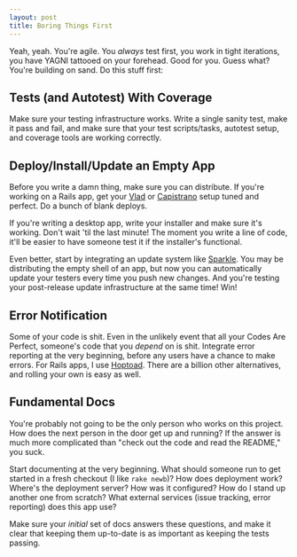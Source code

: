 ```yaml
---
layout: post
title: Boring Things First
---
```


Yeah, yeah. You're agile. You *always* test first, you work in tight
iterations, you have YAGNI tattooed on your forehead. Good for
you. Guess what? You're building on sand. Do this stuff first:

## Tests (and Autotest) With Coverage

Make sure your testing infrastructure works. Write a single sanity
test, make it pass and fail, and make sure that your test
scripts/tasks, autotest setup, and coverage tools are working
correctly.

## Deploy/Install/Update an Empty App

Before you write a damn thing, make sure you can distribute. If you're
working on a Rails app, get your [Vlad][] or [Capistrano][] setup
tuned and perfect. Do a bunch of blank deploys.

[vlad]: http://rubyhitsquad.com/Vlad_the_Deployer.html
[capistrano]: http://www.capify.org/index.php/Capistrano

If you're writing a desktop app, write your installer and make sure
it's working. Don't wait 'til the last minute! The moment you write a
line of code, it'll be easier to have someone test it if the
installer's functional.

Even better, start by integrating an update system like
[Sparkle][]. You may be distributing the empty shell of an app, but
now you can automatically update your testers every time you push new
changes. And you're testing your post-release update infrastructure at
the same time! Win!

[sparkle]: http://sparkle.andymatuschak.org

## Error Notification

Some of your code is shit. Even in the unlikely event that all your
Codes Are Perfect, someone's code that you *depend* on is
shit. Integrate error reporting at the very beginning, before any
users have a chance to make errors. For Rails apps, I use
[Hoptoad]. There are a billion other alternatives, and rolling your
own is easy as well.

[hoptoad]: http://www.hoptoadapp.com

## Fundamental Docs

You're probably not going to be the only person who works on this
project. How does the next person in the door get up and running? If
the answer is much more complicated than "check out the code and read
the README," you suck.

Start documenting at the very beginning. What should someone run to
get started in a fresh checkout (I like `rake newb`)? How does
deployment work? Where's the deployment server? How was it configured?
How do I stand up another one from scratch? What external services
(issue tracking, error reporting) does this app use?

Make sure your *initial* set of docs answers these questions, and make
it clear that keeping them up-to-date is as important as keeping the
tests passing.
